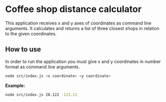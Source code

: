 # Coffee shop distance calculator

This application receives x and y axes of coordinates as command line arguments. It calculates and returns a list of three closest shops in relation to the given coordinates.

## How to use

In order to run the application you must give x and y coordinates in number format as command line arguments.

```sh
node src/index.js <x coordinate> <y coordinate>
```

**Example:**

```sh
node src/index.js 28.122 -123.11
```

